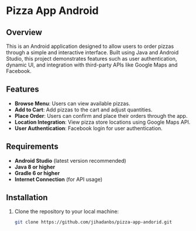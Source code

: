 # Pizza App Android

## Overview
This is an Android application designed to allow users to order pizzas through a simple and interactive interface. Built using Java and Android Studio, this project demonstrates features such as user authentication, dynamic UI, and integration with third-party APIs like Google Maps and Facebook.

## Features
- **Browse Menu**: Users can view available pizzas.
- **Add to Cart**: Add pizzas to the cart and adjust quantities.
- **Place Order**: Users can confirm and place their orders through the app.
- **Location Integration**: View pizza store locations using Google Maps API.
- **User Authentication**: Facebook login for user authentication.

## Requirements
- **Android Studio** (latest version recommended)
- **Java 8 or higher**
- **Gradle 6 or higher**
- **Internet Connection** (for API usage)

## Installation

1. Clone the repository to your local machine:
   ```bash
   git clone https://github.com/jihadanbs/pizza-app-andorid.git
